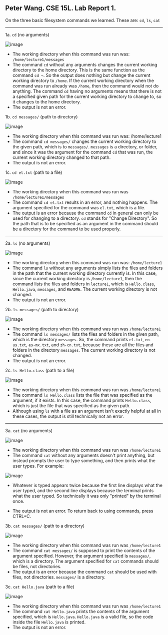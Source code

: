 Peter Wang. CSE 15L. Lab Report 1.
---

On the three basic filesystem commands we learned. These are: ```cd```, ```ls```, ```cat```

---

1a. ```cd``` (no arguments)

![image](https://github.com/petruswagnavian/cse15l-lab-reports/assets/141669683/c8158b8c-6435-4349-ba9f-ff113661e761)
- The working directory when this command was run was: ```/home/lecture1/messages```
- The command ```cd``` without any arguments changes the current working directory to the home directory. This is the same function as the command ```cd ~```. So the output does nothing but change the current working directory to ```/home```. If the current working directory when the command was run already was ```/home```, then the command would not do anything. The command ```cd``` having no arguments means that there is not a specified given path for the current working directory to change to, so it changes to the home directory.
- The output is not an error.

1b. ```cd messages/``` (path to directory)

![image](https://github.com/petruswagnavian/cse15l-lab-reports/assets/141669683/e6dad26e-b987-4683-b042-28b5e9dbaefe)
- The working directory when this command was run was: /home/lecture1
- The command ```cd messages/``` changes the current working directory to the given path, which is to ```messages/```. ```messages``` is a directory, or folder, and since it was the argument for the command ```cd``` that was run, the current working directory changed to that path.
- The output is not an error.

1c. ```cd el.txt``` (path to a file)

![image](https://github.com/petruswagnavian/cse15l-lab-reports/assets/141669683/d8dfe400-c856-4875-8b66-9e0391fd8bd6)
- The working directory when this command was run was ```/home/lecture1/messages```
- The command ```cd el.txt``` results in an error, and nothing happens. The argument specified for the command was ```el.txt```, which is a file.
- The output is an error because the command ```cd``` in general can only be used for changing to a directory. ```cd``` stands for "Change Directory". So the path that is to be specified as an argument in the command should be a directory for the command to be used properly.

---

2a. ```ls``` (no arguments)

![image](https://github.com/petruswagnavian/cse15l-lab-reports/assets/141669683/ecfa934d-cb72-47e2-8edd-401fa76ce3bc)
- The working directory when this command was run was: ```/home/lecture1```
- The command ```ls``` without any arguments simply lists the files and folders in the path that the current working directory currently is. In this case, since the current working directory is ```/home/lecture1```, then the command lists the files and folders in ```lecture1```, which is ```Hello.class```, ```Hello.java```, ```messages```, and ```README```. The current working directory is not changed.
- The output is not an error.

2b. ```ls messages/``` (path to directory)

![image](https://github.com/petruswagnavian/cse15l-lab-reports/assets/141669683/5199b5ef-a9d9-4313-b68f-6a6729e1b834)
- The working directory when this command was run was ```/home/lecture1```
- The command ```ls messages/``` lists the files and folders in the given path, which is the directory ```messages```. So, the command prints ```el.txt```, ```en-us.txt```, ```es-mx.txt```, and ```zh-cn.txt```, because these are all the files and folders in the directory ```messages```. The current working directory is not changed.
- The output is not an error.

2c. ```ls Hello.class``` (path to a file)

![image](https://github.com/petruswagnavian/cse15l-lab-reports/assets/141669683/eeb04a2c-eb4a-4c85-8ac9-fd25c2570528)
- The working directory when this command was run was ```/home/lecture1```
- The command ```ls Hello.class``` lists the file that was specified as the argument, if it exists. In this case, the command prints ```Hello.class```, which is just the file that was specified as the given path.
- Although using ```ls``` with a file as an argument isn't exactly helpful at all in these cases, the output is still technically not an error.

---

3a. ```cat``` (no arguments)

![image](https://github.com/petruswagnavian/cse15l-lab-reports/assets/141669683/e01996fb-4df3-4249-8b75-44460d4c6177)
- The working directory when this command was run was ```/home/lecture1```
- The command ```cat``` without any arguments doesn't print anything, but instead prompts the user to type something, and then prints what the user types. For example:

![image](https://github.com/petruswagnavian/cse15l-lab-reports/assets/141669683/5d87d591-8e04-4dee-88e2-7d9c7422bd50)
- Whatever is typed appears twice because the first line displays what the user typed, and the second line displays because the terminal prints what the user typed. So technically it was only "printed" by the terminal once.

- The output is not an error. To return back to using commands, press CTRL+C.

3b. ```cat messages/``` (path to a directory)

![image](https://github.com/petruswagnavian/cse15l-lab-reports/assets/141669683/6b08b2a4-9fb7-41f7-9298-09ac89a39ba4)
- The working directory when this command was run was ```/home/lecture1```
- The command ```cat messages/``` is supposed to print the contents of the argument specified. However, the argument specified is ```messages/```, which is a directory. The argument specified for ```cat``` commands should be files, not directories.
- The output is an error because the command ```cat``` should be used with files, not directories. ```messages/``` is a directory.

3c. ```cat Hello.java``` (path to a file)

![image](https://github.com/petruswagnavian/cse15l-lab-reports/assets/141669683/c9ce1e7e-2dc9-46b6-88eb-ece5efa04523)
- The working directory when this command was run was ```/home/lecture1```
- The command ```cat Hello.java``` prints the contents of the argument specified, which is ```Hello.java```. ```Hello.java``` is a valid file, so the code inside the file ```Hello.java``` is printed.
- The output is not an error.


